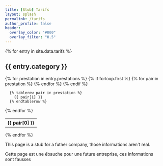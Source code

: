 ```yaml
---
title: [Stub] Tarifs
layout: splash
permalink: /tarifs
author_profile: false
header:
  overlay_color: "#000"
  overlay_filter: "0.5"
---
```


{% for entry in site.data.tarifs %}
<h2>{{ entry.category }}</h2>
  <table>
  {% for prestation in entry.prestations %}
      {% if forloop.first %}
      <tr>
        {% for pair in prestation %}
          <th>{{ pair[0] }}</th>
        {% endfor %}
      </tr>
      {% endif %}

      {% tablerow pair in prestation %}
        {{ pair[1] }}
      {% endtablerow %}
  {% endfor %}
  </table>
{% endfor %}

This page is a stub for a futher company, those informations aren't real.

Cette page est une ébauche pour une future entreprise, ces informations sont fausses 